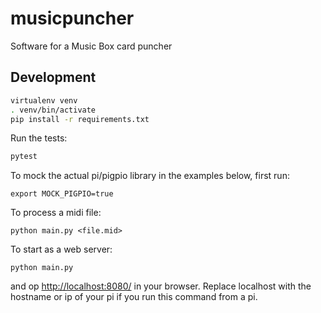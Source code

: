 # musicpuncher
Software for a Music Box card puncher

## Development

```bash
virtualenv venv
. venv/bin/activate
pip install -r requirements.txt
```

Run the tests:

```bash
pytest
```

To mock the actual pi/pigpio library in the examples below, first run:
```commandline
export MOCK_PIGPIO=true
```

To process a midi file:
```commandline
python main.py <file.mid>
```

To start as a web server:
```commandline
python main.py
```
and op [http://localhost:8080/](http://localhost:8080/) in your browser. Replace localhost with the hostname or ip of your pi if you run this command from a pi.